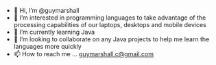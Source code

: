 - 👋 Hi, I’m @guymarshall
- 👀 I’m interested in programming languages to take advantage of the processing capabilities of our laptops, desktops and mobile devices
- 🌱 I’m currently learning Java
- 💞️ I’m looking to collaborate on any Java projects to help me learn the languages more quickly
- 📫 How to reach me ... guymarshall.c@gmail.com

<!---
guymarshall/guymarshall is a ✨ special ✨ repository because its `README.md` (this file) appears on your GitHub profile.
You can click the Preview link to take a look at your changes.
--->

<!--
<table>
  <th></th>
  <td>
    <tr></tr>
  </td>
</table>
-->

